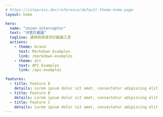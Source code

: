 ```yaml
---
# https://vitepress.dev/reference/default-theme-home-page
layout: home

hero:
  name: "onion-interceptor"
  text: "洋葱拦截器"
  tagline: 通用网络请求拦截器工具
  actions:
    - theme: brand
      text: Markdown Examples
      link: /markdown-examples
    - theme: alt
      text: API Examples
      link: /api-examples

features:
  - title: Feature A
    details: Lorem ipsum dolor sit amet, consectetur adipiscing elit
  - title: Feature B
    details: Lorem ipsum dolor sit amet, consectetur adipiscing elit
  - title: Feature C
    details: Lorem ipsum dolor sit amet, consectetur adipiscing elit
---
```


